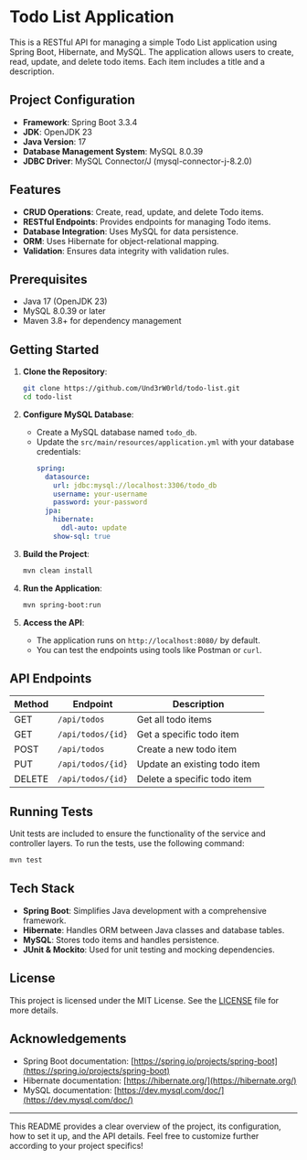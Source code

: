 # Todo List Application

This is a RESTful API for managing a simple Todo List application using Spring Boot, Hibernate, and MySQL. The application allows users to create, read, update, and delete todo items. Each item includes a title and a description.

## Project Configuration

- **Framework**: Spring Boot 3.3.4
- **JDK**: OpenJDK 23
- **Java Version**: 17
- **Database Management System**: MySQL 8.0.39
- **JDBC Driver**: MySQL Connector/J (mysql-connector-j-8.2.0)

## Features

- **CRUD Operations**: Create, read, update, and delete Todo items.
- **RESTful Endpoints**: Provides endpoints for managing Todo items.
- **Database Integration**: Uses MySQL for data persistence.
- **ORM**: Uses Hibernate for object-relational mapping.
- **Validation**: Ensures data integrity with validation rules.

## Prerequisites

- Java 17 (OpenJDK 23)
- MySQL 8.0.39 or later
- Maven 3.8+ for dependency management

## Getting Started

1. **Clone the Repository**:
   ```bash
   git clone https://github.com/Und3rW0rld/todo-list.git
   cd todo-list
   ```

2. **Configure MySQL Database**:
   - Create a MySQL database named `todo_db`.
   - Update the `src/main/resources/application.yml` with your database credentials:
     ```yaml
     spring:
       datasource:
         url: jdbc:mysql://localhost:3306/todo_db
         username: your-username
         password: your-password
       jpa:
         hibernate:
           ddl-auto: update
         show-sql: true
     ```

3. **Build the Project**:
   ```bash
   mvn clean install
   ```

4. **Run the Application**:
   ```bash
   mvn spring-boot:run
   ```

5. **Access the API**:
   - The application runs on `http://localhost:8080/` by default.
   - You can test the endpoints using tools like Postman or `curl`.

## API Endpoints

| Method | Endpoint         | Description                |
|--------|------------------|----------------------------|
| GET    | `/api/todos`     | Get all todo items         |
| GET    | `/api/todos/{id}`| Get a specific todo item   |
| POST   | `/api/todos`     | Create a new todo item     |
| PUT    | `/api/todos/{id}`| Update an existing todo item |
| DELETE | `/api/todos/{id}`| Delete a specific todo item|

## Running Tests

Unit tests are included to ensure the functionality of the service and controller layers. To run the tests, use the following command:

```bash
mvn test
```

## Tech Stack

- **Spring Boot**: Simplifies Java development with a comprehensive framework.
- **Hibernate**: Handles ORM between Java classes and database tables.
- **MySQL**: Stores todo items and handles persistence.
- **JUnit & Mockito**: Used for unit testing and mocking dependencies.

## License

This project is licensed under the MIT License. See the [LICENSE](LICENSE) file for more details.

## Acknowledgements

- Spring Boot documentation: [https://spring.io/projects/spring-boot](https://spring.io/projects/spring-boot)
- Hibernate documentation: [https://hibernate.org/](https://hibernate.org/)
- MySQL documentation: [https://dev.mysql.com/doc/](https://dev.mysql.com/doc/)

---

This README provides a clear overview of the project, its configuration, how to set it up, and the API details. Feel free to customize further according to your project specifics!
